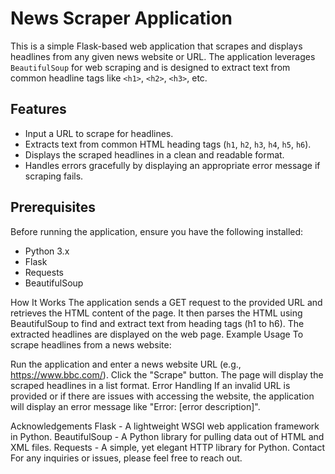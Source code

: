 # News Scraper Application

This is a simple Flask-based web application that scrapes and displays headlines from any given news website or URL. The application leverages `BeautifulSoup` for web scraping and is designed to extract text from common headline tags like `<h1>`, `<h2>`, `<h3>`, etc.

## Features

- Input a URL to scrape for headlines.
- Extracts text from common HTML heading tags (`h1`, `h2`, `h3`, `h4`, `h5`, `h6`).
- Displays the scraped headlines in a clean and readable format.
- Handles errors gracefully by displaying an appropriate error message if scraping fails.

## Prerequisites

Before running the application, ensure you have the following installed:

- Python 3.x
- Flask
- Requests
- BeautifulSoup

How It Works
The application sends a GET request to the provided URL and retrieves the HTML content of the page.
It then parses the HTML using BeautifulSoup to find and extract text from heading tags (h1 to h6).
The extracted headlines are displayed on the web page.
Example Usage
To scrape headlines from a news website:

Run the application and enter a news website URL (e.g., https://www.bbc.com/).
Click the "Scrape" button.
The page will display the scraped headlines in a list format.
Error Handling
If an invalid URL is provided or if there are issues with accessing the website, the application will display an error message like "Error: [error description]".


Acknowledgements
Flask - A lightweight WSGI web application framework in Python.
BeautifulSoup - A Python library for pulling data out of HTML and XML files.
Requests - A simple, yet elegant HTTP library for Python.
Contact
For any inquiries or issues, please feel free to reach out.

